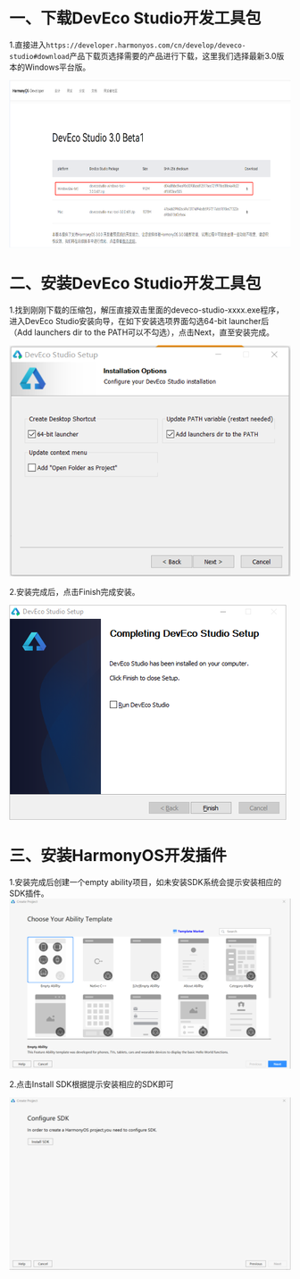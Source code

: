 # 一、下载DevEco Studio开发工具包
1.直接进入`https://developer.harmonyos.com/cn/develop/deveco-studio#download`产品下载页选择需要的产品进行下载，这里我们选择最新3.0版本的Windows平台版。<br>

<img src="./figures/ide_20211102103721.png" width="800" height="300"/>


# 二、安装DevEco Studio开发工具包
1.找到刚刚下载的压缩包，解压直接双击里面的deveco-studio-xxxx.exe程序，进入DevEco Studio安装向导，在如下安装选项界面勾选64-bit launcher后（Add launchers dir to the PATH可以不勾选），点击Next，直至安装完成。<br>

![](./figures/2021-11-02094334.png)<br>

2.安装完成后，点击Finish完成安装。<br>

![](./figures/finish.png)<br>

# 三、安装HarmonyOS开发插件
1.安装完成后创建一个empty ability项目，如未安装SDK系统会提示安装相应的SDK插件。<br>
![](./figures/2021-11-02095107.png)<br>

2.点击Install SDK根据提示安装相应的SDK即可<br>

![](./figures/2021-11-02095130.png)<br>